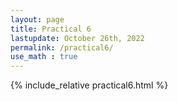 ```yaml
---
layout: page
title: Practical 6
lastupdate: October 26th, 2022
permalink: /practical6/
use_math : true
---
```


{% include_relative practical6.html %}
